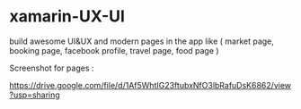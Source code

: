 # xamarin-UX-UI
build awesome UI&amp;UX and modern pages in the app like ( market page, booking page, facebook profile, travel page, food page )

Screenshot for pages :

https://drive.google.com/file/d/1Af5WhtIG23ftubxNfO3lbRafuDsK6862/view?usp=sharing

